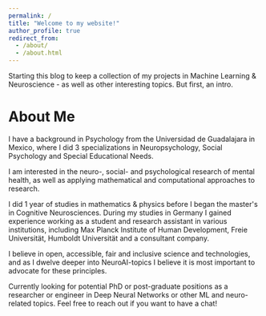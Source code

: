 ```yaml
---
permalink: /
title: "Welcome to my website!"
author_profile: true
redirect_from: 
  - /about/
  - /about.html
---
```


Starting this blog to keep a collection of my projects in Machine Learning & Neuroscience - as well as other interesting topics. But first, an intro.

# About Me

I have a background in Psychology from the Universidad de Guadalajara in Mexico, where I did 3 specializations in Neuropsychology, Social Psychology and Special Educational Needs.

I am interested in the neuro-, social- and psychological research of mental health, as well as applying mathematical and computational approaches to research. 

I did 1 year of studies in mathematics & physics before I began the master's in Cognitive Neurosciences. During my studies in Germany I gained experience working as a student and research assistant in various institutions, including Max Planck Institute of Human Development, Freie Universität, Humboldt Universität and a consultant company. 

I believe in open, accessible, fair and inclusive science and technologies, and as I dwelve deeper into NeuroAI-topics I believe it is most important to advocate for these principles.

Currently looking for potential PhD or post-graduate positions as a researcher or engineer in Deep Neural Networks or other ML and neuro-related topics. Feel free to reach out if you want to have a chat!

